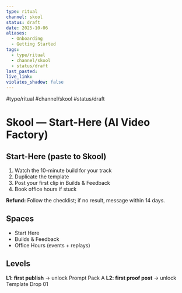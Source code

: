 ```yaml
---
type: ritual
channel: skool
status: draft
date: 2025-10-06
aliases:
  - Onboarding
  - Getting Started
tags:
  - type/ritual
  - channel/skool
  - status/draft
last_pasted:
live_link:
violates_shadow: false
---
```


#type/ritual #channel/skool #status/draft

# Skool — Start-Here (AI Video Factory)

## Start-Here (paste to Skool)

1. Watch the 10-minute build for your track
2. Duplicate the template
3. Post your first clip in Builds & Feedback
4. Book office hours if stuck

**Refund:** Follow the checklist; if no result, message within 14 days.

## Spaces

- Start Here
- Builds & Feedback
- Office Hours (events + replays)

## Levels

**L1: first publish** → unlock Prompt Pack A
**L2: first proof post** → unlock Template Drop 01
